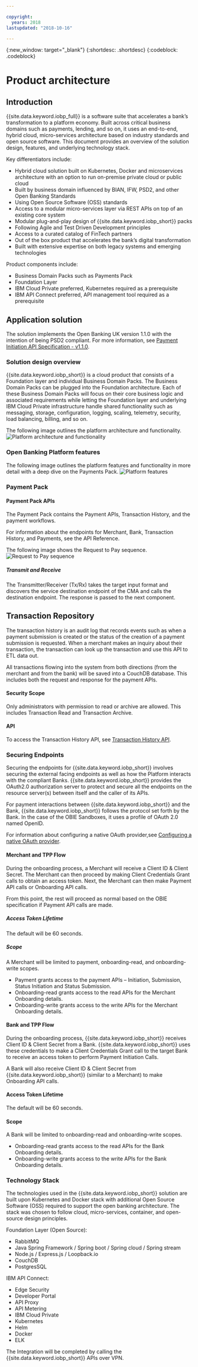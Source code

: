 ```yaml
---

copyright:
  years: 2018
lastupdated: "2018-10-16"

---
```


<!-- Common attributes used in the template are defined as follows: -->
{:new_window: target="_blank"}
{:shortdesc: .shortdesc}
{:codeblock: .codeblock}

# Product architecture

## Introduction

{{site.data.keyword.iobp_full}} is a software suite that accelerates a bank’s transformation to a platform economy. Built across critical business domains such as payments, lending, and so on, it uses an end-to-end, hybrid cloud, micro-services architecture based on industry standards and open source software. This document provides an overview of the solution design, features, and underlying technology stack.

Key differentiators include:
* Hybrid cloud solution built on Kubernetes, Docker and microservices architecture with an option to run on-premise private cloud or public cloud
* Built by business domain influenced by BIAN, IFW, PSD2, and other Open Banking Standards
* Using Open Source Software (OSS) standards
* Access to a modular micro-services layer via REST APIs on top of an existing core system
* Modular plug-and-play design of {{site.data.keyword.iobp_short}} packs
* Following Agile and Test Driven Development principles
* Access to a curated catalog of FinTech partners
* Out of the box product that accelerates the bank’s digital transformation 
* Built with extensive expertise on both legacy systems and emerging technologies

Product components include:
* Business Domain Packs such as Payments Pack
* Foundation Layer
* IBM Cloud Private preferred, Kubernetes required as a prerequisite
* IBM API Connect preferred, API management tool required as a prerequisite

## Application solution
The solution implements the Open Banking UK version 1.1.0 with the intention of being PSD2 
compliant. For more information, see [Payment Initiation API Specification - v1.1.0](https://openbanking.atlassian.net/wiki/spaces/DZ/pages/5786479/Payment+Initiation+API+Specification+-+v1.1.0). 

### Solution design overview
{{site.data.keyword.iobp_short}} is a cloud product that consists of a Foundation layer and individual Business Domain Packs. The Business Domain Packs can be plugged into the Foundation architecture. Each of these Business Domain Packs will focus on their core business logic and associated requirements while letting the Foundation layer and underlying IBM Cloud Private infrastructure handle shared functionality such as messaging, storage, configuration, 
logging, scaling, telemetry, security, load balancing, billing, and so on. 

The following image outlines the platform architecture and functionality.
![Platform architecture and functionality](platform_architecture2.png)

### Open Banking Platform features

The following image outlines the platform features and functionality in more detail with a deep dive on the Payments Pack.
![Platform features](platform_features.png)

### Payment Pack
#### Payment Pack APIs

The Payment Pack contains the Payment APIs, Transaction History, and the payment workflows. 

For information about the endpoints for Merchant, Bank, Transaction History, and Payments, see the API Reference.

The following image shows the Request to Pay sequence.
![Request to Pay sequence](request_to_pay_sequence_comp.png)

##### Transmit and Receive

The Transmitter/Receiver (Tx/Rx) takes the target input format and discovers the service destination endpoint of the CMA and calls the destination endpoint. The response is passed to the next component.

## Transaction Repository
The transaction history is an audit log that records events such as when a payment submission is created or the status of the creation of a payment submission is requested. When a merchant makes an inquiry about their transaction, the transaction can look up the transaction and use this API to ETL data out.

All transactions flowing into the system from both directions (from the merchant and from the bank) will be saved into a CouchDB database. This includes both the request and response for the payment APIs.

#### Security Scope

Only administrators with permission to read or archive are allowed. This includes Transaction Read and Transaction Archive.

#### API
To access the Transaction History API, see [Transaction History API](https://developer.ibm.com/api/view/id-3591:title-Transaction_History:token-28db8d2aed34570ff8774532c32565ee#doc).

### Securing Endpoints
Securing the endpoints for {{site.data.keyword.iobp_short}} involves securing the external facing endpoints as well as how the Platform interacts with the compliant Banks. {{site.data.keyword.iobp_short}} provides the OAuth2.0 authorization server to protect and secure all the endpoints on the resource server(s) between itself and the caller of its APIs.

For payment interactions between {{site.data.keyword.iobp_short}} and the Bank, {{site.data.keyword.iobp_short}} follows the protocol set forth by the Bank. In the case of the OBIE Sandboxes, it uses a profile of OAuth 2.0 named OpenID.

For information about configuring a native OAuth provider,see [Configuring a native OAuth provider](https://www.ibm.com/support/knowledgecenter/en/SSMNED_2018/com.ibm.apic.apionprem.doc/oauth_native_apim.html).

#### Merchant and TPP Flow
During the onboarding process, a Merchant will receive a Client ID & Client Secret. The Merchant can then proceed by making Client Credentials Grant calls to obtain an access token. Next, the Merchant can then make Payment API calls or Onboarding API calls.

From this point, the rest will proceed as normal based on the OBIE specification if Payment API calls are made.

##### Access Token Lifetime

The default will be 60 seconds.

##### Scope

A Merchant will be limited to payment, onboarding-read, and onboarding-write scopes.

* Payment grants access to the payment APIs – Initiation, Submission, Status Initiation and Status Submission.
* Onboarding-read grants access to the read APIs for the Merchant Onboarding details.
* Onboarding-write grants access to the write APIs for the Merchant Onboarding details.

#### Bank and TPP Flow

During the onboarding process, {{site.data.keyword.iobp_short}} receives Client ID & Client Secret from a Bank. {{site.data.keyword.iobp_short}} uses these credentials to make a Client Credentials Grant call to the target Bank to receive an access token to perform Payment Initiation Calls.

A Bank will also receive Client ID & Client Secret from {{site.data.keyword.iobp_short}} (similar to a Merchant) to make Onboarding API calls.

#### Access Token Lifetime
The default will be 60 seconds.

#### Scope
A Bank will be limited to onboarding-read and onboarding-write scopes.

* Onboarding-read grants access to the read APIs for the Bank Onboarding details.
* Onboarding-write grants access to the write APIs for the Bank Onboarding details.

### Technology Stack
The technologies used in the {{site.data.keyword.iobp_short}} solution are built upon Kubernetes and Docker stack with additional Open Source Software (OSS) required to support the open banking architecture. The stack was chosen to follow cloud, micro-services, container, and open-source design principles. 

Foundation Layer (Open Source):

* RabbitMQ
* Java Spring Framework / Spring boot / Spring cloud / Spring stream
* Node.js / Express.js / Loopback.io
* CouchDB
* PostgresSQL

IBM API Connect:

* Edge Security
* Developer Portal
* API Proxy
* API Metering
* IBM Cloud Private
* Kubernetes
* Helm
* Docker
* ELK

The Integration will be completed by calling the {{site.data.keyword.iobp_short}} APIs over VPN.

